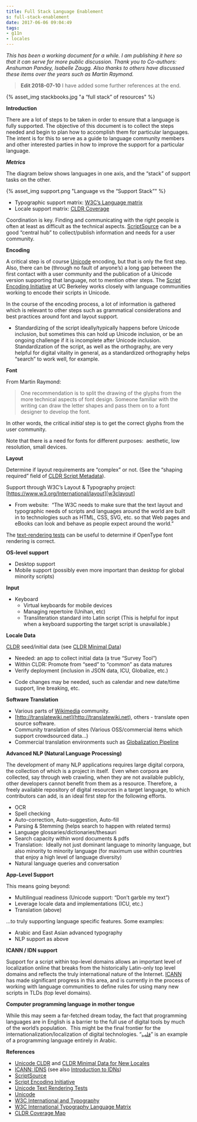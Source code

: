 ```yaml
---
title: Full Stack Language Enablement
s: full-stack-enablement
date: 2017-06-06 09:04:49
tags:
- g11n
- locales
---
```



_This has been a working document for a while. I am publishing it here so that it can serve for more public discussion. Thank you to Co-authors:  Anshuman Pandey, Isabelle Zaugg. Also thanks to others have discussed these items over the years such as Martin Raymond._

> **Edit 2018-07-10** I have added some further references at the end.

{% asset_img stackbooks.jpg "a “full stack” of resources" %}

**Introduction**

There are a lot of steps to be taken in order to ensure that a language is fully supported. The objective of this document is to collect the steps needed and begin to plan how to accomplish them for particular languages. The intent is for this to serve as a guide to language community members and other interested parties in how to improve the support for a particular language.

***Metrics***

The diagram below shows languages in one axis, and the “stack” of support tasks on the other. 

{% asset_img support.png "Language vs the “Support Stack”" %}

- Typographic support matrix: [W3C’s Language matrix][w3cmatrix]
- Locale support matrix: [CLDR Coverage][cldrcoverage]

Coordination is key. Finding and communicating with the right people is often at least as difficult as the technical aspects.  [ScriptSource][scriptsource] can be a good “central hub” to collect/publish information and needs for a user community.

**Encoding**

A critical step is of course [Unicode][unicode] encoding, but that is only the first step. Also, there can be (through no fault of anyone’s) a long gap between the first contact with a user community and the publication of a Unicode version supporting that language, not to mention other steps. The [Script Encoding Initiative][sei] at UC Berkeley works closely with language communities working to encode their scripts in Unicode. 

In the course of the encoding process, a lot of information is gathered which is relevant to other steps such as grammatical considerations and best practices around font and layout support.

- Standardizing of the script ideally/typically happens before Unicode inclusion, but sometimes this can hold up Unicode inclusion, or be an ongoing challenge if it is incomplete after Unicode inclusion.  Standardization of the script, as well as the orthography, are very helpful for digital vitality in general, as a standardized orthography helps “search” to work well, for example.  


**Font**

From Martin Raymond:
> One recommendation is to split the drawing of the glyphs from the more technical aspects of font design. Someone familiar with the writing can draw the letter shapes and pass them on to a font designer to develop the font.


In other words, the critical _initial_ step is to get the correct glyphs from the user community.

Note that there is a need for fonts for different purposes:  aesthetic, low resolution, small devices.

**Layout**

Determine if layout requirements are “complex” or not. (See the “shaping required” field of [CLDR Script Metadata](http://unicode.org/repos/cldr/trunk/common/properties/scriptMetadata.txt)).

Support through W3C’s Layout & Typography project:  [https://www.w3.org/International/layout][w3clayout]
  - From website:  “The W3C needs to make sure that the text layout and typographic needs of scripts and languages around the world are built in to technologies such as HTML, CSS, SVG, etc. so that Web pages and eBooks can look and behave as people expect around the world.”

The [text-rendering tests][textrenderingtests] can be useful to determine if OpenType font rendering is correct.

**OS-level support**
- Desktop support
- Mobile support (possibly even more important than desktop for global minority scripts)

**Input**
* Keyboard
  - Virtual keyboards for mobile devices
  - Managing repertoire (Unihan, etc)
  - Transliteration standard into Latin script (This is helpful for input when a keyboard supporting the target script is unavailable.) 

**Locale Data**

[CLDR][cldr] seed/initial data (see [CLDR Minimal Data][cldrminimaldata])

* Needed: an app to collect initial data (a true “Survey Tool”)
* Within CLDR: Promote from “seed” to “common” as data matures
* Verify deployment (inclusion in JSON data, ICU, Globalize, etc.) 
 - Code changes may be needed, such as calendar and new date/time support, line breaking, etc.

**Software Translation**

- Various parts of [Wikimedia](https://www.wikimedia.org) community.
- [http://translatewiki.net](http://translatewiki.net), others - translate open source software.
- Community translation of sites (Various OSS/commercial items which support crowdsourced data…)
- Commercial translation environments such as [Globalization Pipeline](https://developer.ibm.com/open/openprojects/ibm-bluemix-globalization-pipeline/)

**Advanced NLP (Natural Language Processing)**

The development of many NLP applications requires large digital corpora, the collection of which is a project in itself.  Even when corpora are collected, say through web crawling, when they are not available publicly, other developers cannot benefit from them as a resource. Therefore, a freely available repository of digital resources in a target language, to which contributors can add, is an ideal first step for the following efforts.

- OCR
- Spell checking
- Auto-correction, Auto-suggestion, Auto-fill
- Parsing & Stemming (helps search to happen with related terms)
- Language glossaries/dictionaries/thesauri
- Search capacity within word documents & pdfs
- Translation:  Ideally not just dominant language to minority language, but also minority to minority language (for maximum use within countries that enjoy a high level of language diversity)
- Natural language queries and conversation

**App-Level Support**

This means going beyond:
- Multilingual readiness (Unicode support: “Don’t garble my text”)
- Leverage locale data and implementations (ICU, etc.)
- Translation (above)

…to truly supporting language specific features. Some examples:
- Arabic and East Asian advanced typography
- NLP support as above

**ICANN / IDN support**

Support for a script within top-level domains allows an important level of localization online that breaks from the historically Latin-only top level domains and reflects the truly international nature of the Internet. [ICANN][idns] has made significant progress in this area, and is currently in the process of working with language communities to define rules for using many new scripts in TLDs (top level domains).

**Computer programming language in mother tongue**

While this may seem a far-fetched dream today, the fact that programming languages are in English is a barrier to the full use of digital tools by much of the world’s population.  This might be the final frontier for the internationalization/localization of digital technologies. “[قلب][qalb]” is an example of a programming language entirely in Arabic.

**References**

- [Unicode CLDR][cldr] and [CLDR Minimal Data for New Locales][cldrminimaldata]
- [ICANN: IDNS][idns] (see also [Introduction to IDNs][idnsintro])
- [ScriptSource][scriptsource]
- [Script Encoding Initiative][sei]
- [Unicode Text Rendering Tests][textrenderingtests]
- [Unicode][unicode]
- [W3C International and Typography][w3clayout]
- [W3C International Typography Language Matrix][w3cmatrix]
- [CLDR Coverage Map][cldrcoverage]

[unicode]: http://unicode.org
[cldr]: http://cldr.unicode.org
[cldrminimaldata]: http://cldr.unicode.org/index/cldr-spec/minimaldata
[scriptsource]: http://scriptsource.org
[w3clayout]: https://www.w3.org/International/layout
[qalb]: https://en.wikipedia.org/wiki/Qalb_(programming_language)
[sei]: http://linguistics.berkeley.edu/sei/index.html
[idnsintro]: http://idnworldreport.eu/introduction-to-idns/
[idns]: http://www.icann.org/en/resources/idn
[w3cmatrix]: https://w3c.github.io/typography/gap-analysis/language-matrix.html#reference
[textrenderingtests]: https://github.com/unicode-org/text-rendering-tests#supported-platforms
[cldrcoverage]:https://www.unicode.org/cldr/charts/latest/supplemental/locale_coverage.html